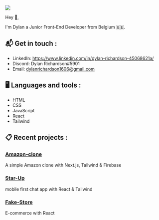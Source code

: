 <img src="https://zupimages.net/up/22/04/a0sk.png" />

Hey 👋, 

I'm Dylan a Junior Front-End Developer from Belgium 🇧🇪.

## 📬 Get in touch :
- LinkedIn: https://www.linkedin.com/in/dylan-richardson-45068621a/
- Discord: Dylan Richardson#5901
- Email: dylanrichardson1606@gmail.com

## 🖥️ Languages and tools :
- HTML
- CSS
- JavaScript
- React
- Tailwind

## 📋 Recent projects :
### [Amazon-clone](https://github.com/Dyl-Richardson/Amazon-clone) 
 A simple Amazon clone with Next.js, Tailwind & Firebase
### [Star-Up](https://github.com/codeKameleon/StartUp_fullstack) 
mobile first chat app with React & Tailwind
### [Fake-Store](https://github.com/codeKameleon/e-commerce_fullStack) 
E-commerce with React
